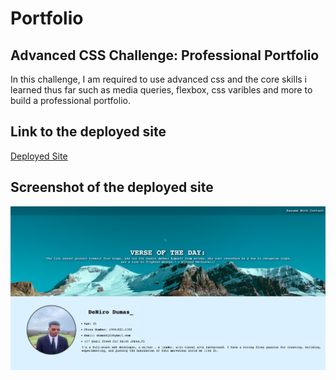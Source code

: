 # Portfolio

## Advanced CSS Challenge: Professional Portfolio

In this challenge, I am required to use advanced css and the core skills i learned thus far such as media queries, flexbox, css varibles and more to build a professional portfolio.


## Link to the deployed site
[Deployed Site](https://onlydeniros.github.io/pro-portfolio/)

## Screenshot of the deployed site
![ScreenShot](./assets/images/pro-portfolio.png)
